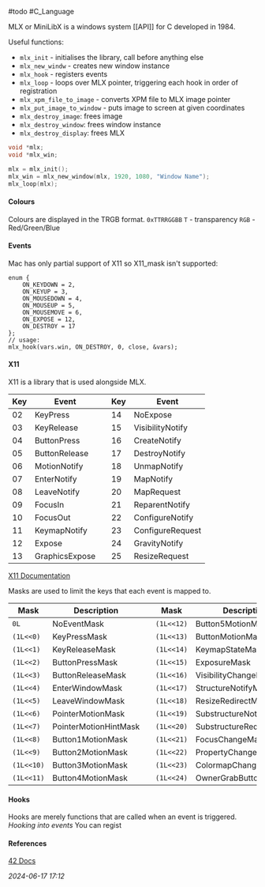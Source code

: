 #todo #C_Language 

MLX or MiniLibX is a windows system [[API]] for C developed in 1984.

Useful functions:
- `mlx_init` - initialises the library, call before anything else
- `mlx_new_windw` - creates new window instance
- `mlx_hook` - registers events
- `mlx_loop` - loops over MLX pointer, triggering each hook in order of registration
- `mlx_xpm_file_to_image` - converts XPM file to MLX image pointer
- `mlx_put_image_to_window` - puts image to screen at given coordinates
- `mlx_destroy_image`: frees image
- `mlx_destroy_window`: frees window instance
- `mlx_destroy_display`: frees MLX

```C
void *mlx;
void *mlx_win;

mlx = mlx_init();
mlx_win = mlx_new_window(mlx, 1920, 1080, "Window Name");
mlx_loop(mlx);
```
#### Colours
Colours are displayed in the  TRGB format.
`0xTTRRGGBB`
`T` - transparency
`RGB` - Red/Green/Blue
#### Events
Mac has only partial support of X11 so X11_mask isn't supported:
```
enum {
	ON_KEYDOWN = 2,
	ON_KEYUP = 3,
	ON_MOUSEDOWN = 4,
	ON_MOUSEUP = 5,
	ON_MOUSEMOVE = 6,
	ON_EXPOSE = 12,
	ON_DESTROY = 17
};
// usage:
mlx_hook(vars.win, ON_DESTROY, 0, close, &vars);
```
#### X11
X11 is a library that is used alongside MLX.

| Key | Event |  | Key | Event |
| --- | --- | --- | --- | --- |
| 02 | KeyPress | | 14 | NoExpose |
| 03 | KeyRelease | | 15 | VisibilityNotify |
| 04 | ButtonPress | | 16 | CreateNotify |
| 05 | ButtonRelease | | 17 | DestroyNotify |
| 06 | MotionNotify | | 18 | UnmapNotify |
| 07 | EnterNotify | | 19 | MapNotify |
| 08 | LeaveNotify | | 20 | MapRequest |
| 09 | FocusIn | | 21 | ReparentNotify |
| 10 | FocusOut | | 22 | ConfigureNotify |
| 11 | KeymapNotify | | 23 | ConfigureRequest |
| 12 | Expose | | 24 | GravityNotify |
| 13 | GraphicsExpose | | 25 | ResizeRequest |

[X11 Documentation](https://tronche.com/gui/x/xlib/events/)

Masks are used to limit the keys that each event is mapped to.

| Mask | Description |    | Mask | Description |
| --- | --- | ---  | --- | --- |
| `0L` |  NoEventMask | |  `(1L<<12)` | Button5MotionMask |
| `(1L<<0)` | KeyPressMask | | `(1L<<13)` | ButtonMotionMask |
| `(1L<<1)` | KeyReleaseMask | | `(1L<<14)` | KeymapStateMask |
| `(1L<<2)` | ButtonPressMask | |`(1L<<15)` | ExposureMask |
| `(1L<<3)` | ButtonReleaseMask | | `(1L<<16)` | VisibilityChangeMask |
|`(1L<<4)` | EnterWindowMask | | `(1L<<17)` | StructureNotifyMask |
| `(1L<<5)` | LeaveWindowMask | | `(1L<<18)` | ResizeRedirectMask |
|  `(1L<<6)` | PointerMotionMask | | `(1L<<19)` | SubstructureNotifyMask |
| `(1L<<7)` | PointerMotionHintMask | | `(1L<<20)` | SubstructureRedirectMask |
| `(1L<<8)` | Button1MotionMask| | `(1L<<21)`| FocusChangeMask |
| `(1L<<9)` | Button2MotionMask | | `(1L<<22)` | PropertyChangeMask |
| `(1L<<10)` | Button3MotionMask || `(1L<<23)` | ColormapChangeMask |
| `(1L<<11)` | Button4MotionMask || `(1L<<24)` | OwnerGrabButtonMask |
#### Hooks
Hooks are merely functions that are called when an event is triggered.
_Hooking into events_
You can regist

#### References
[42 Docs](https://harm-smits.github.io/42docs/libs/minilibx/introduction.html)

_2024-06-17 17:12_
<!--stackedit_data:
eyJoaXN0b3J5IjpbLTE4Nzc3Njk3MzQsODQwODExNTc1LC0xMz
k2NjExMDg0LC04MzQ3MTQ2MTVdfQ==
-->